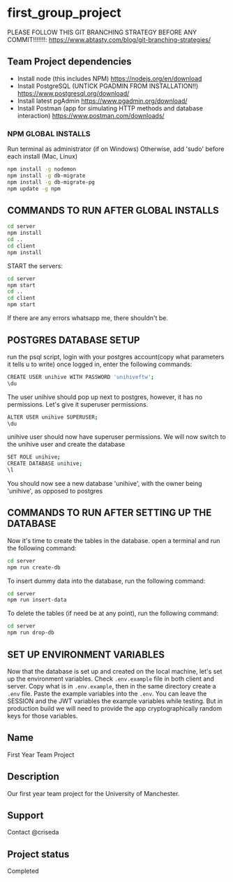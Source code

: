 # first_group_project

PLEASE FOLLOW THIS GIT BRANCHING STRATEGY BEFORE ANY COMMIT!!!!!!!:
<https://www.abtasty.com/blog/git-branching-strategies/>

## Team Project dependencies

- Install node (this includes NPM)
  <https://nodejs.org/en/download>
- Install PostgreSQL (UNTICK PGADMIN FROM INSTALLATION!!)
  <https://www.postgresql.org/download/>
- Install latest pgAdmin
  <https://www.pgadmin.org/download/>
- Install Postman (app for simulating HTTP methods and database interaction)
  <https://www.postman.com/downloads/>

### NPM GLOBAL INSTALLS

Run terminal as administrator (if on Windows)
Otherwise, add 'sudo' before each install (Mac, Linux)

```bash
npm install -g nodemon
npm install -g db-migrate
npm install -g db-migrate-pg
npm update -g npm
```

## COMMANDS TO RUN AFTER GLOBAL INSTALLS

```bash
cd server
npm install
cd ..
cd client
npm install

```

START the servers:

```bash
cd server
npm start
cd ..
cd client
npm start
```

If there are any errors whatsapp me, there shouldn't be.

## POSTGRES DATABASE SETUP

run the psql script, login with your postgres account(copy what parameters it tells u to write)
once logged in, enter the following commands:

```bash
CREATE USER unihive WITH PASSWORD 'unihiveftw';
\du
```

The user unihive should pop up next to postgres, however, it has no permissions.
Let's give it superuser permissions.

```bash
ALTER USER unihive SUPERUSER;
\du
```

unihive user should now have superuser permissions.
We will now switch to the unihive user and create the database

```bash
SET ROLE unihive;
CREATE DATABASE unihive;
\l
```

You should now see a new database 'unihive', with the owner being 'unihive', as opposed to postgres

## COMMANDS TO RUN AFTER SETTING UP THE DATABASE

Now it's time to create the tables in the database. open a terminal and run the following command:

```bash
cd server
npm run create-db
```

To insert dummy data into the database, run the following command:

```bash
cd server
npm run insert-data
```

To delete the tables (if need be at any point), run the following command:

```bash
cd server
npm run drop-db
```

## SET UP ENVIRONMENT VARIABLES

Now that the database is set up and created on the local machine, let's set up the environment variables.
Check `.env.example` file in both client and server. Copy what is in `.env.example`, then in the same directory create a `.env` file. Paste the example variables into the `.env`. You can leave the SESSION and the JWT variables the example variables while testing. But in production build we will need to provide the app cryptographically random keys for those variables.

## Name

First Year Team Project

## Description

Our first year team project for the University of Manchester.

## Support

Contact @criseda

## Project status

Completed
